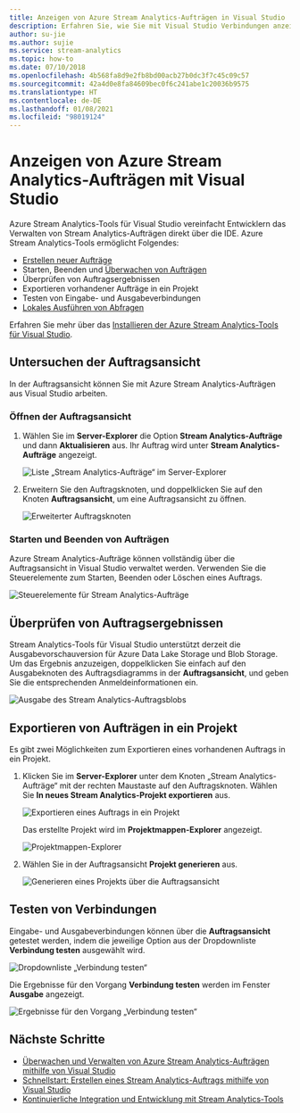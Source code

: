 ```yaml
---
title: Anzeigen von Azure Stream Analytics-Aufträgen in Visual Studio
description: Erfahren Sie, wie Sie mit Visual Studio Verbindungen anzeigen, starten, stoppen und testen, Ergebnisse überprüfen und Ihre Azure Stream Analytics-Aufträge exportieren.
author: su-jie
ms.author: sujie
ms.service: stream-analytics
ms.topic: how-to
ms.date: 07/10/2018
ms.openlocfilehash: 4b568fa8d9e2fb8bd00acb27b0dc3f7c45c09c57
ms.sourcegitcommit: 42a4d0e8fa84609bec0f6c241abe1c20036b9575
ms.translationtype: HT
ms.contentlocale: de-DE
ms.lasthandoff: 01/08/2021
ms.locfileid: "98019124"
---
```

# <a name="use-visual-studio-to-view-azure-stream-analytics-jobs"></a>Anzeigen von Azure Stream Analytics-Aufträgen mit Visual Studio

Azure Stream Analytics-Tools für Visual Studio vereinfacht Entwicklern das Verwalten von Stream Analytics-Aufträgen direkt über die IDE. Azure Stream Analytics-Tools ermöglicht Folgendes:
- [Erstellen neuer Aufträge](stream-analytics-quick-create-vs.md)
- Starten, Beenden und [Überwachen von Aufträgen](stream-analytics-monitor-jobs-use-vs.md)
- Überprüfen von Auftragsergebnissen
- Exportieren vorhandener Aufträge in ein Projekt
- Testen von Eingabe- und Ausgabeverbindungen
- [Lokales Ausführen von Abfragen](stream-analytics-vs-tools-local-run.md)

Erfahren Sie mehr über das [Installieren der Azure Stream Analytics-Tools für Visual Studio](stream-analytics-tools-for-visual-studio-install.md).

## <a name="explore-the-job-view"></a>Untersuchen der Auftragsansicht

In der Auftragsansicht können Sie mit Azure Stream Analytics-Aufträgen aus Visual Studio arbeiten.

### <a name="open-the-job-view"></a>Öffnen der Auftragsansicht

1. Wählen Sie im **Server-Explorer** die Option **Stream Analytics-Aufträge** und dann **Aktualisieren** aus. Ihr Auftrag wird unter **Stream Analytics-Aufträge** angezeigt.

    ![Liste „Stream Analytics-Aufträge“ im Server-Explorer](./media/stream-analytics-vs-tools/stream-analytics-tools-for-vs-list-jobs-01.png)

2. Erweitern Sie den Auftragsknoten, und doppelklicken Sie auf den Knoten **Auftragsansicht**, um eine Auftragsansicht zu öffnen.
    
   ![Erweiterter Auftragsknoten](./media/stream-analytics-vs-tools/stream-analytics-tools-for-vs-job-view-01.png)

### <a name="start-and-stop-jobs"></a>Starten und Beenden von Aufträgen

Azure Stream Analytics-Aufträge können vollständig über die Auftragsansicht in Visual Studio verwaltet werden. Verwenden Sie die Steuerelemente zum Starten, Beenden oder Löschen eines Auftrags.
    
   ![Steuerelemente für Stream Analytics-Aufträge](./media/stream-analytics-vs-tools/azure-stream-analytics-job-view-controls.png)

## <a name="check-job-results"></a>Überprüfen von Auftragsergebnissen

Stream Analytics-Tools für Visual Studio unterstützt derzeit die Ausgabevorschauversion für Azure Data Lake Storage und Blob Storage. Um das Ergebnis anzuzeigen, doppelklicken Sie einfach auf den Ausgabeknoten des Auftragsdiagramms in der **Auftragsansicht**, und geben Sie die entsprechenden Anmeldeinformationen ein.

   ![Ausgabe des Stream Analytics-Auftragsblobs](./media/stream-analytics-vs-tools/stream-analytics-blob-preview.png)

## <a name="export-jobs-to-a-project"></a>Exportieren von Aufträgen in ein Projekt

Es gibt zwei Möglichkeiten zum Exportieren eines vorhandenen Auftrags in ein Projekt.

1. Klicken Sie im **Server-Explorer** unter dem Knoten „Stream Analytics-Aufträge“ mit der rechten Maustaste auf den Auftragsknoten. Wählen Sie **In neues Stream Analytics-Projekt exportieren** aus.
    
   ![Exportieren eines Auftrags in ein Projekt](./media/stream-analytics-vs-tools/stream-analytics-tools-for-vs-export-job-01.png)
    
    Das erstellte Projekt wird im **Projektmappen-Explorer** angezeigt.
    
   ![Projektmappen-Explorer](./media/stream-analytics-vs-tools/stream-analytics-tools-for-vs-export-job-02.png)

2. Wählen Sie in der Auftragsansicht **Projekt generieren** aus.
    
   ![Generieren eines Projekts über die Auftragsansicht](./media/stream-analytics-vs-tools/stream-analytics-tools-for-vs-export-job-03.png)

## <a name="test-connections"></a>Testen von Verbindungen

Eingabe- und Ausgabeverbindungen können über die **Auftragsansicht** getestet werden, indem die jeweilige Option aus der Dropdownliste **Verbindung testen** ausgewählt wird.

   ![Dropdownliste „Verbindung testen“](./media/stream-analytics-vs-tools/stream-analytics-test-connection-dropdown.png)

Die Ergebnisse für den Vorgang **Verbindung testen** werden im Fenster **Ausgabe** angezeigt.

   ![Ergebnisse für den Vorgang „Verbindung testen“](./media/stream-analytics-vs-tools/stream-analytics-test-connection-results.png)

## <a name="next-steps"></a>Nächste Schritte

* [Überwachen und Verwalten von Azure Stream Analytics-Aufträgen mithilfe von Visual Studio](stream-analytics-monitor-jobs-use-vs.md)
* [Schnellstart: Erstellen eines Stream Analytics-Auftrags mithilfe von Visual Studio](stream-analytics-quick-create-vs.md)
* [Kontinuierliche Integration und Entwicklung mit Stream Analytics-Tools](stream-analytics-tools-for-visual-studio-cicd.md)
